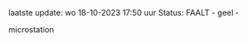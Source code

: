 laatste update: 
wo 18-10-2023 17:50   uur 
Status: FAALT - geel - 
<div class="service Y">microstation</div>